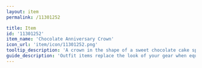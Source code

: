 ```yaml
---
layout: item
permalink: /11301252

title: Item
id: '11301252'
item_name: 'Chocolate Anniversary Crown'
icon_url: 'item/icon/11301252.png'
tooltip_description: 'A crown in the shape of a sweet chocolate cake specially made for MapleStory 2''s first anniversary.'
guide_description: 'Outfit items replace the look of your gear when equipped.'
---
```

